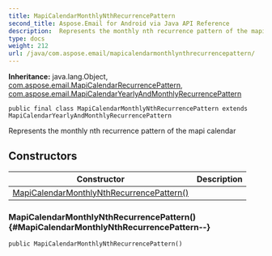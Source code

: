 ```yaml
---
title: MapiCalendarMonthlyNthRecurrencePattern
second_title: Aspose.Email for Android via Java API Reference
description:  Represents the monthly nth recurrence pattern of the mapi calendar
type: docs
weight: 212
url: /java/com.aspose.email/mapicalendarmonthlynthrecurrencepattern/
---
```

**Inheritance:**
java.lang.Object, [com.aspose.email.MapiCalendarRecurrencePattern](../../com.aspose.email/mapicalendarrecurrencepattern), [com.aspose.email.MapiCalendarYearlyAndMonthlyRecurrencePattern](../../com.aspose.email/mapicalendaryearlyandmonthlyrecurrencepattern)
```
public final class MapiCalendarMonthlyNthRecurrencePattern extends MapiCalendarYearlyAndMonthlyRecurrencePattern
```

Represents the monthly nth recurrence pattern of the mapi calendar
## Constructors

| Constructor | Description |
| --- | --- |
| [MapiCalendarMonthlyNthRecurrencePattern()](#MapiCalendarMonthlyNthRecurrencePattern--) |  |
### MapiCalendarMonthlyNthRecurrencePattern() {#MapiCalendarMonthlyNthRecurrencePattern--}
```
public MapiCalendarMonthlyNthRecurrencePattern()
```


